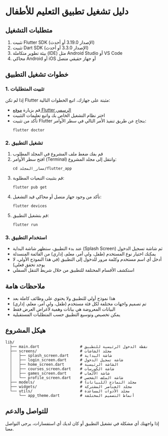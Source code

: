 # دليل تشغيل تطبيق التعليم للأطفال

## متطلبات التشغيل

1. تثبيت Flutter SDK (الإصدار 3.19.0 أو أحدث)
2. تثبيت Dart SDK (الإصدار 3.3.0 أو أحدث)
3. بيئة تطوير متكاملة (IDE) مثل Android Studio أو VS Code
4. محاكي Android أو iOS أو جهاز حقيقي متصل

## خطوات تشغيل التطبيق

### 1. تثبيت المتطلبات

إذا لم تكن Flutter مثبتة على جهازك، اتبع الخطوات التالية:

- قم بزيارة [موقع Flutter الرسمي](https://flutter.dev/docs/get-started/install)
- اختر نظام التشغيل الخاص بك واتبع تعليمات التثبيت
- تأكد من تثبيت Flutter بنجاح عن طريق تنفيذ الأمر التالي في سطر الأوامر:
  ```
  flutter doctor
  ```

### 2. تشغيل التطبيق

1. قم بفك ضغط ملف المشروع في المجلد المطلوب
2. افتح سطر الأوامر (Terminal) وانتقل إلى مجلد المشروع:
   ```
   cd مسار_المجلد/flutter_app
   ```
3. قم بتثبيت التبعيات المطلوبة:
   ```
   flutter pub get
   ```
4. تأكد من وجود جهاز متصل أو محاكي قيد التشغيل:
   ```
   flutter devices
   ```
5. قم بتشغيل التطبيق:
   ```
   flutter run
   ```

### 3. استخدام التطبيق

- عند بدء التطبيق، ستظهر شاشة البداية (Splash Screen) ثم شاشة تسجيل الدخول
- يمكنك اختيار نوع المستخدم (طفل، ولي أمر، معلم، إداري) من القائمة المنسدلة
- أدخل أي اسم مستخدم وكلمة مرور للدخول إلى التطبيق (في هذا النموذج الأولي، لا يوجد تحقق فعلي)
- استكشف الأقسام المختلفة للتطبيق من خلال شريط التنقل السفلي

## ملاحظات هامة

- هذا نموذج أولي للتطبيق ولا يحتوي على وظائف كاملة بعد
- تم تصميم واجهات مختلفة لكل فئة مستخدم (طفل، ولي أمر، معلم، إداري)
- البيانات المعروضة هي بيانات وهمية لأغراض العرض فقط
- يمكن تخصيص وتوسيع التطبيق حسب المتطلبات المستقبلية

## هيكل المشروع

```
lib/
  ├── main.dart                  # نقطة الدخول الرئيسية للتطبيق
  ├── screens/                   # مجلد الشاشات
  │   ├── splash_screen.dart     # شاشة البداية
  │   ├── login_screen.dart      # شاشة تسجيل الدخول
  │   ├── home_screen.dart       # الشاشة الرئيسية
  │   ├── courses_screen.dart    # شاشة الكورسات
  │   ├── games_screen.dart      # شاشة الألعاب
  │   └── profile_screen.dart    # شاشة الملف الشخصي
  ├── models/                    # مجلد النماذج (للبيانات)
  ├── widgets/                   # مجلد العناصر المشتركة
  └── utils/                     # مجلد الأدوات المساعدة
      └── app_theme.dart         # أنماط التصميم المختلفة
```

## للتواصل والدعم

إذا واجهتك أي مشكلة في تشغيل التطبيق أو كان لديك أي استفسارات، يرجى التواصل معنا.
